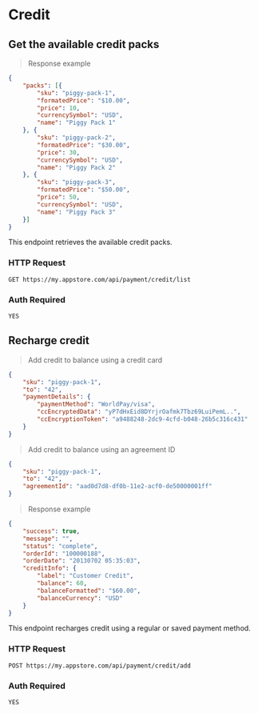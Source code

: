 # Credit

## Get the available credit packs

> Response example

```json
{
    "packs": [{
        "sku": "piggy-pack-1",
        "formatedPrice": "$10.00",
        "price": 10,
        "currencySymbol": "USD",
        "name": "Piggy Pack 1"
    }, {
        "sku": "piggy-pack-2",
        "formatedPrice": "$30.00",
        "price": 30,
        "currencySymbol": "USD",
        "name": "Piggy Pack 2"
    }, {
        "sku": "piggy-pack-3",
        "formatedPrice": "$50.00",
        "price": 50,
        "currencySymbol": "USD",
        "name": "Piggy Pack 3"
    }]
}
```

This endpoint retrieves the available credit packs.

### HTTP Request

`GET https://my.appstore.com/api/payment/credit/list`

### Auth Required

`YES`

## Recharge credit

> Add credit to balance using a credit card

```json
{
    "sku": "piggy-pack-1",
    "to": "42",
    "paymentDetails": {
        "paymentMethod": "WorldPay/visa",
        "ccEncryptedData": "yP7dHxEid8DYrjrOafmk7Tbz69LuiPemL..",
        "ccEncryptionToken": "a9488248-2dc9-4cfd-b048-26b5c316c431"
    }
}
```

> Add credit to balance using an agreement ID

```json
{
    "sku": "piggy-pack-1",
    "to": "42",
    "agreementId": "aad0d7d8-df0b-11e2-acf0-de50000001ff"
}
```

> Response example

```json
{
    "success": true,
    "message": "",
    "status": "complete",
    "orderId": "100000188",
    "orderDate": "20130702 05:35:03",
    "creditInfo": {
        "label": "Customer Credit",
        "balance": 60,
        "balanceFormatted": "$60.00",
        "balanceCurrency": "USD"
    }
}
```

This endpoint recharges credit using a regular or saved payment method.

### HTTP Request

`POST https://my.appstore.com/api/payment/credit/add`

### Auth Required

`YES`
